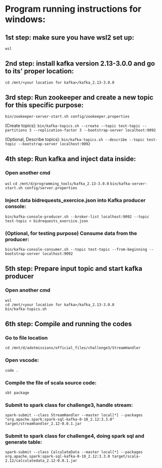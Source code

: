 # Program running instructions for windows:

## 1st step: make sure you have wsl2 set up:

`wsl`


## 2nd step: install kafka version 2.13-3.0.0 and go to its' proper location:

`cd /mnt/<your location for kafka>/kafka_2.13-3.0.0`


## 3rd step: Run zookeeper and create a new topic for this specific purpose:

`bin/zookeeper-server-start.sh config/zookeeper.properties`


(Create topics):
`bin/kafka-topics.sh --create --topic test-topic --partitions 3 --replication-factor 3 --bootstrap-server localhost:9092`

(Optional, Describe topics):
`bin/kafka-topics.sh --describe --topic test-topic --bootstrap-server localhost:9092`

## 4th step: Run kafka and inject data inside:

### Open another cmd

`wsl`
`cd /mnt/d/programming_tools/kafka_2.13-3.0.0`
`bin/kafka-server-start.sh config/server.properties`

### Inject data bidrequests_exercice.json into Kafka producer console:

`bin/kafka-console-producer.sh --broker-list localhost:9092 --topic test-topic < bidrequests_exercice.json`

### (Optional, for testing purpose) Consume data from the producer:

`bin/kafka-console-consumer.sh --topic test-topic --from-beginning --bootstrap-server localhost:9092`


## 5th step: Prepare input topic and start kafka producer

### Open another cmd

```
wsl
cd /mnt/<your location for kafka>/kafka_2.13-3.0.0
bin/kafka-topics.sh
```

## 6th step: Compile and running the codes

### Go to file location

`cd /mnt/d/adotmissions/official_files/challenge3/StreamHandler`

### Open vscode:

`code .`

### Compile the file of scala source code:

`sbt package` 

### Submit to spark class for challenge3, handle stream:

`spark-submit --class StreamHandler --master local[*] --packages "org.apache.spark:spark-sql-kafka-0-10_2.12:3.3.0" target/streamhandler_2.12-0.0.1.jar`

### Submit to spark class for challenge4, doing spark sql and generate table:

`spark-submit --class CalculateData --master local[*] --packages org.apache.spark:spark-sql-kafka-0-10_2.12:3.3.0 target/scala-2.12/calculatedata_2.12-0.0.1.jar`

